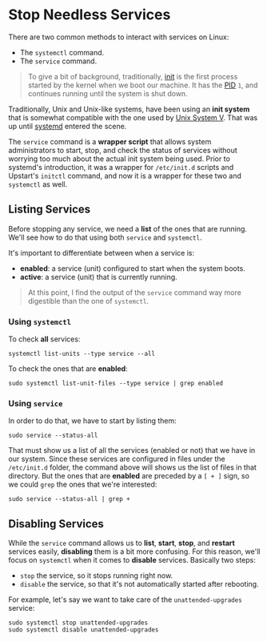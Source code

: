 # Stop Needless Services
There are two common methods to interact with services on Linux:

* The `systemctl` command.
* The `service` command.

> To give a bit of background, traditionally, [init](https://en.wikipedia.org/wiki/Init) is the first process started by the kernel when we boot our machine. It has the [PID](https://en.wikipedia.org/wiki/Process_identifier) ``1``, and continues running until the system is shut down.

Traditionally, Unix and Unix-like systems, have been using an **init system** that is somewhat compatible with the one used by [Unix System V](https://en.wikipedia.org/wiki/UNIX_System_V). That was up until [systemd](https://en.wikipedia.org/wiki/Systemd) entered the scene.

The `service` command is a **wrapper script** that allows system administrators to start, stop, and check the status of services without worrying too much about the actual init system being used. Prior to systemd's introduction, it was a wrapper for `/etc/init.d` scripts and Upstart's `initctl` command, and now it is a wrapper for these two and `systemctl` as well.

## Listing Services
Before stopping any service, we need a **list** of the ones that are running. We'll see how to do that using both `service` and `systemctl`.

It's important to differentiate between when a service is:
* **enabled**: a service (unit) configured to start when the system boots.
* **active**: a service (unit) that is currently running.

> At this point, I find the output of the `service` command way more digestible than the one of `systemctl`.

### Using `systemctl`
To check **all** services:
```
systemctl list-units --type service --all
```

To check the ones that are **enabled**:
```
sudo systemctl list-unit-files --type service | grep enabled
```

### Using `service`
In order to do that, we have to start by listing them:
```
sudo service --status-all
```

That must show us a list of all the services (enabled or not) that we have in our system. Since these services are configured in files under the `/etc/init.d` folder, the command above will shows us the list of files in that directory. But the ones that are **enabled** are preceded by a `[ + ]` sign, so we could `grep` the ones that we're interested:
```
sudo service --status-all | grep +
```

## Disabling Services
While the `service` command allows us to **list**, **start**, **stop**, and **restart** services easily, **disabling** them is a bit more confusing. For this reason, we'll focus on `systemctl` when it comes to **disable** services. Basically two steps:

* `stop` the service, so it stops running right now.
* `disable` the service, so that it's not automatically started after rebooting.

For example, let's say we want to take care of the `unattended-upgrades` service:
```
sudo systemctl stop unattended-upgrades
sudo systemctl disable unattended-upgrades
```